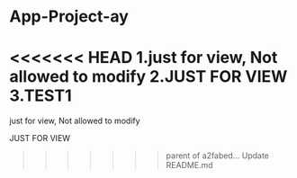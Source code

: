 # App-Project-ay
<<<<<<< HEAD
1.just for view, Not allowed to modify
2.JUST FOR VIEW
3.TEST1
=======
just for view, Not allowed to modify

JUST FOR VIEW
>>>>>>> parent of a2fabed... Update README.md
